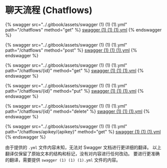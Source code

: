 # 聊天流程 (Chatflows)

{% swagger src="../.gitbook/assets/swagger (1) (1) (1).yml" path="/chatflows" method="get" %}
[swagger (1) (1) (1).yml](<../.gitbook/assets/swagger (1) (1) (1).yml>)
{% endswagger %}

{% swagger src="../.gitbook/assets/swagger (1) (1) (1).yml" path="/chatflows" method="post" %}
[swagger (1) (1) (1).yml](<../.gitbook/assets/swagger (1) (1) (1).yml>)
{% endswagger %}

{% swagger src="../.gitbook/assets/swagger (1) (1) (1).yml" path="/chatflows/{id}" method="get" %}
[swagger (1) (1) (1).yml](<../.gitbook/assets/swagger (1) (1) (1).yml>)
{% endswagger %}

{% swagger src="../.gitbook/assets/swagger (1) (1) (1).yml" path="/chatflows/{id}" method="put" %}
[swagger (1) (1) (1).yml](<../.gitbook/assets/swagger (1) (1) (1).yml>)
{% endswagger %}

{% swagger src="../.gitbook/assets/swagger (1) (1) (1).yml" path="/chatflows/{id}" method="delete" %}
[swagger (1) (1) (1).yml](<../.gitbook/assets/swagger (1) (1) (1).yml>)
{% endswagger %}

{% swagger src="../.gitbook/assets/swagger (1) (1) (1).yml" path="/chatflows/apikey/{apikey}" method="get" %}
[swagger (1) (1) (1).yml](<../.gitbook/assets/swagger (1) (1) (1).yml>)
{% endswagger %}


由于提供的 `.yml` 文件内容未知，无法对 Swagger 文档进行更详细的翻译。  以上翻译仅保留了原始文本的结构和标记，没有对内容进行任何改动。  要进行更准确的翻译，需要提供 `swagger (1) (1) (1).yml` 文件的内容。
